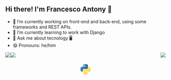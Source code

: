 ## Hi there! I'm Francesco Antony 👋

- 🔭 I’m currently working on front-end and back-end, using some frameworks and REST APIs.
- 🌱 I’m currently learning to work with Django
- 💬 Ask me about tecnology 🖥️
- 😄 Pronouns: he/him

<!--TOP LINGUAGENS DE PROGRAMAÇÃO E ESTATÍSTICAS DO GIT-->
<p>
  <img src="https://github-readme-stats.vercel.app/api/top-langs/?username=FrancescoAntony&theme=vue-dark&show_icons=true&hide_border=false&layout=compact" 
    align="left">
  <img src="https://github-readme-stats.vercel.app/api?username=FrancescoAntony&theme=vue-dark&show_icons=true&hide_border=false&count_private=true" 
    align="right">
</p>
<!--CONTRIBUIÇÕES-->
<div>
  <img src="https://github-readme-streak-stats.herokuapp.com/?user=FrancescoAntony&theme=vue-dark&hide_border=false">
</div>


<!--ICONS-->
<p align="center">
  <img src="https://raw.githubusercontent.com/devicons/devicon/master/icons/python/python-original.svg"
  style="width: 40px; height: 40px; max-height: 40px;">
</p>




<!--
- 👯 I’m looking to collaborate on ...
- 🤔 I’m looking for help with ...
- 📫 How to reach me: ...
- ⚡ Fun fact: ...
![FrancescoAntony's Stats](https://github-readme-stats.vercel.app/api?username=FrancescoAntony&theme=vue-dark&show_icons=true&hide_border=false&count_private=true)         ![FrancescoAntony's Streak](https://github-readme-streak-stats.herokuapp.com/?user=FrancescoAntony&theme=vue-dark&hide_border=false)
alt="python"
width="40"
height="40"
style="display: block; margin-left: auto; margin-right: auto; max-width: 100%; height: auto; max-height: 40px;">
-->
